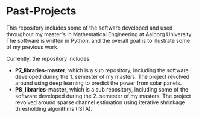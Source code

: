 # Past-Projects

This repository includes some of the software developed and used throughout my master's in Mathematical Engineering at Aalborg University. The software is written in Python, and the overall goal is to illustrate some of my previous work.

Currently, the repository includes:
<ul>
  <li> <strong>P7_libraries-master</strong>, which is a sub repository, including the software developed during the 1. semester of my masters. The project revolved around using deep learning to predict the power from solar panels.
  <li> <strong>P8_libraries-master</strong>, which is a sub repository, including some of the software developed during the 2. semester of my masters. The project revolved around sparse channel estimation using iterative shrinkage thresholding algorithms (ISTA).
</ul>

